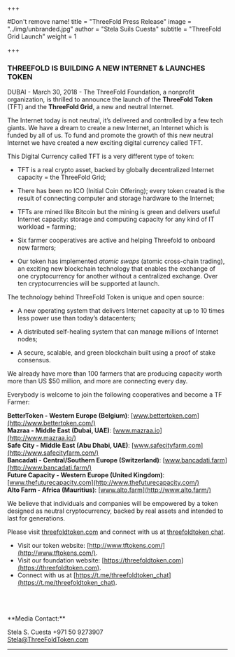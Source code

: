 +++

#Don't remove name!
title = "ThreeFold Press Release"
image = "../img/unbranded.jpg"
author = "Stela Suils Cuesta"
subtitle = "ThreeFold Grid Launch"
weight = 1

+++

### THREEFOLD IS BUILDING A NEW INTERNET & LAUNCHES TOKEN

DUBAI - March 30, 2018 - The ThreeFold Foundation, a nonprofit organization, is thrilled to announce the launch of the **ThreeFold Token** (TFT) and the **ThreeFold Grid**, a new and neutral Internet.

The Internet today is not neutral, it’s delivered and controlled by a few tech giants. We have a dream to create a new Internet, an Internet which is funded by all of us. To fund and promote the growth of this new neutral Internet we have created a new exciting digital currency called TFT. 

This Digital Currency called TFT is a very different type of token:

* TFT is a real crypto asset, backed by globally decentralized Internet capacity = the ThreeFold Grid;

* There has been no ICO (Initial Coin Offering); every token created is the result of connecting computer and storage hardware to the Internet;

* TFTs are mined like Bitcoin but the mining is green and delivers useful Internet capacity: storage and computing capacity for any kind of IT workload = farming;

* Six farmer cooperatives are active and helping Threefold to onboard new farmers;

* Our token has implemented *atomic swaps* (atomic cross-chain trading), an exciting new blockchain technology that enables the exchange of one cryptocurrency for another without a centralized exchange. Over ten cryptocurrencies will be supported at launch.

The technology behind ThreeFold Token is unique and open source:

* A new operating system that delivers Internet capacity at up to 10 times less power use than today’s datacenters;

* A distributed self-healing system that can manage millions of Internet nodes;

* A secure, scalable, and green blockchain built using a proof of stake consensus.

We already have more than 100 farmers that are producing capacity worth more than US $50 million, and more are connecting every day.

Everybody is welcome to join the following cooperatives and become a TF Farmer:

**BetterToken - Western Europe (Belgium)**: [www.bettertoken.com](http://www.bettertoken.com/)
<br>
**Mazraa - Middle East (Dubai, UAE)**: [www.mazraa.io](http://www.mazraa.io/)
<br>
**Safe City - Middle East (Abu Dhabi, UAE)**: [www.safecityfarm.com](http://www.safecityfarm.com/)
<br>
**Bancadati - Central/Southern Europe (Switzerland)**: [www.bancadati.farm](http://www.bancadati.farm/)
<br>
**Future Capacity - Western Europe (United Kingdom)**: [www.thefuturecapacity.com](http://www.thefuturecapacity.com/)
<br>
**Alto Farm - Africa (Mauritius)**: [www.alto.farm](http://www.alto.farm/)


We believe that individuals and companies will be empowered by a token designed as neutral cryptocurrency, backed by real assets and intended to last for generations.


Please visit [threefoldtoken.com](https://threefoldtoken.com) and connect with us at [threefoldtoken chat](https://t.me/threefoldtoken_chat).


* Visit our token website: [http://www.tftokens.com/](http://www.tftokens.com/).
* Visit our foundation website: [https://threefoldtoken.com](https://threefoldtoken.com).
* Connect with us at [https://t.me/threefoldtoken_chat](https://t.me/threefoldtoken_chat).

<br>
<br>
<br>
**Media Contact:**

Stela S. Cuesta
+971 50 9273907  
[Stela@ThreeFoldToken.com](mailto:stela@threefoldtoken.com)

* * *
